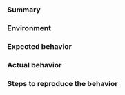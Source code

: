 ### Summary

### Environment

### Expected behavior

### Actual behavior

### Steps to reproduce the behavior
